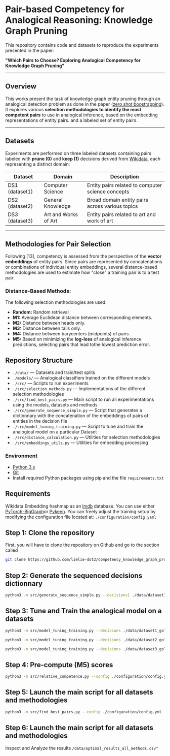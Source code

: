 # Pair-based Competency for Analogical Reasoning: Knowledge Graph Pruning

This repository contains code and datasets to reproduce the experiments presented in the paper:

**"Which Pairs to Choose? Exploring Analogical Competency for Knowledge Graph Pruning"**

---

## Overview
This works present the task of knowledge graph entity pruning through an analogical detection problem as done in the paper ([zero shot boostrapping](https://arxiv.org/pdf/2306.16296)). It explores various ****selection methodologies to identify the most competent pairs**** to use in analogical inference, based on the embedding representations of entity pairs. and a labeled set of entity pairs.

---
## Datasets

Experiments are performed on three labeled datasets containing pairs labeled with **prune (0)** and **keep (1)** decisions derived from [Wikidata](https://www.wikidata.org/wiki/Wikidata:Main_Page), each representing a distinct domain:

| Dataset | Domain | Description |
| --- | --- | --- |
| DS1 (dataset1) | Computer Science | Entity pairs related to computer science concepts |
| DS2 (dataset2) | General Knowledge | Broad domain entity pairs across various topics |
| DS3 (dataset3) | Art and Works of Art | Entity pairs related to art and work of art |
---

## Methodologies for Pair Selection

Following [13], competency is assessed from the perspective of the **vector embeddings** of entity pairs. Since pairs are represented by concatenations or combinations of individual entity embeddings, several distance-based methodologies are used to estimate how "close" a training pair is to a test pair:

### Distance-Based Methods:

The following selection methodologies are used:

- **Random:** Random retrieval
- **M1:** Average Euclidean distance between corresponding elements.
- **M2:** Distance between heads only.
- **M3:** Distance between tails only.
- **M4:** Distance between barycenters (midpoints) of pairs.
- **M5:** Based on minimizing the **log-loss** of analogical inference predictions, selecting pairs that lead tothe lowest prediction error. 

## Repository Structure
- `./data/` — Datasets and train/test splits
- `./models/` — Analogical classifiers trained on the different models
- `./src/` — Scripts to run experiments
- `./src/selection_methods.py` — Implementations of the different selection methodologies
- `./src/find_best_pairs.py` — Main script to run all experimentations using the models, datasets and methods
- `./src/generate_sequence_simple.py` —  Script that generates a dictionnary with the concatenation of the embeddings of pairs of entities in the decision file
- `./src/model_tuning_training.py` — Script to tune and train the analogical model on a particular Dataset
- `./src/distance_calculation.py` — Utilities for selection methodologies
- `./src/embeddings_utils.py` — Utilities for embedding processing

### Environment
- [Python 3.x](https://www.python.org/downloads/)
- [Git](https://git-scm.com/)
- Install required Python packages using pip and the file `requirements.txt` 

## Requirements
 Wikidata Embedding hashmap as an [lmdb](https://lmdb.readthedocs.io/en/release/) database. You can use either [PyTorch-BigGraph](https://torchbiggraph.readthedocs.io/en/latest/)or [Pykeen](https://pykeen.readthedocs.io/en/stable/api/pykeen.pipeline.pipeline.html#pykeen.pipeline.pipeline). You can freely adjust the training setup by modifying the configuration file located at: `./configuration/config.yaml` 

## Step 1: Clone the repository   
First, you will have to clone the repository on Github and go to the section called 
```bash
git clone https://github.com/lielie-dot2/competency_knowledge_graph_pruning.git
```
## Step 2: Generate the sequenced decisions dictionnary
```bash
python3 -m src/generate_sequence_simple.py --decisions1 ./data/dataset1_gold_decisions.csv --decisions2 ./data/dataset2_gold_decisions.csv --decisions3 ./data/dataset3_gold_decisions.csv --output ./data/sequenced_simple.pkl --embeddings path/to/your/embedding/hashmap/database
```
## Step 3: Tune and Train the analogical model on a datasets
```bash
python3 -m src/model_tuning_training.py --decisions ./data/dataset1_gold_decisions.csv --model ./models/model_dataset1.h5 --embeddings path/to/your/embedding/hashmap/database --sequenced-decisions ./data/sequenced_simple.pkl
```
```bash
python3 -m src/model_tuning_training.py --decisions ./data/dataset2_gold_decisions.csv --model ./models/model_dataset2.h5 --embeddings path/to/your/embedding/hashmap/database --sequenced-decisions ./data/sequenced_simple.pkl
```
```bash
python3 -m src/model_tuning_training.py --decisions ./data/dataset3_gold_decisions.csv --model ./models/model_dataset3.h5 --embeddings path/to/your/embedding/hashmap/database --sequenced-decisions ./data/sequenced_simple.pkl
```
## Step 4: Pre-compute (M5) scores
```bash
python3 -m src/relative_competence.py --config ./configuration/config.yml
```
## Step 5: Launch the main script for all datasets and methodologies
```bash
python3 -m src/find_best_pairs.py --config ./configuration/config.yml
```
## Step 6: Launch the main script for all datasets and methodologies

Inspect and Analyze the results `/data/optimal_results_all_methods.csv"`
